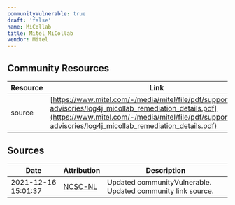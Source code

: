 ```yaml
---
communityVulnerable: true
draft: 'false'
name: MiCollab
title: Mitel MiCollab
vendor: Mitel
---
```



## Community Resources
| Resource | Link |
| --- | --- |
| source | [https://www.mitel.com/-/media/mitel/file/pdf/support/security-advisories/log4j_micollab_remediation_details.pdf](https://www.mitel.com/-/media/mitel/file/pdf/support/security-advisories/log4j_micollab_remediation_details.pdf) |


## Sources
| Date | Attribution | Description |
| --- | --- | --- |
| 2021-12-16 15:01:37 | [NCSC-NL](https://github.com/NCSC-NL/log4shell/blob/main/software/README.md) | Updated communityVulnerable. Updated community link source.  |
